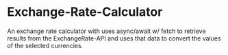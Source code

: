 # Exchange-Rate-Calculator

An exchange rate calculator with uses async/await w/ fetch to retrieve results from the ExchangeRate-API and uses that data to convert the values of the selected currencies.
